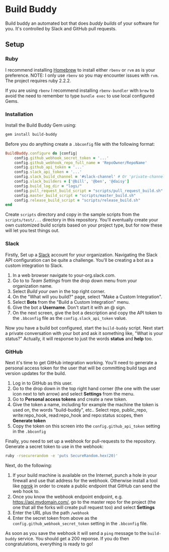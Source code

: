 # Build Buddy

Build buddy an automated bot that does _buddy builds_ of your software for you.  It's controlled by Slack and GitHub pull requests.

## Setup

### Ruby

I recommend installing [Homebrew](http://brew.sh) to install either `rbenv` or `rvm` as is your preference.  NOTE: I only use `rbenv` so you may encounter issues with `rvm`.  The project requires ruby 2.2.2.

If you are using `rbenv` I recommend installing `rbenv-bundler` with `brew` to avoid the need to remember to type `bundle exec` to use local configured Gems.

### Installation

Install the Build Buddy Gem using:

```bash
gem install build-buddy
```

Before you do anything create a `.bbconfig` file with the following format:

```ruby
BuildBuddy.configure do |config|
    config.github_webhook_secret_token = '...'
    config.github_webhook_repo_full_name = 'RepoOwner/RepoName'
    config.github_api_token = '...'
    config.slack_api_token = '...'
    config.slack_build_channel = '#slack-channel' # Or 'private-channel' (no hash sign)
    config.slack_builders = ['@bill', '@ben', '@daisy']
    config.build_log_dir = "logs/"
    config.pull_request_build_script = "scripts/pull_request_build.sh"
    config.master_build_script = "scripts/master_build.sh"
    config.release_build_script = "scripts/release_build.sh"
end
```

Create `scripts` directory and copy in the sample scripts from the `scripts/test/...` directory in this repository.  You'll eventually create your own customized build scripts based on your project type, but for now these will let you test things out.

### Slack

Firstly, Set up a [Slack](https://slack.com) account for your organization. Navigating the Slack API configuration can be quite a challenge.  You'll be creating a bot as a custom integration to Slack.

1. In a web browser navigate to your-org.slack.com.
2. Go to to _Team Settings_ from the drop down menu from your organization name.
3. Select _Build your own_ in the top right corner.
4. On the "What will you build?" page, select "Make a Custom Integration".
5. Select **Bots** from the "Build a Custom Integration" menu.
6. Give the bot a **Username**.  Don't start it with an @ sign.
7. On the next screen, give the bot a description and copy the API token to the `.bbconfig` file as the `config.slack_api_token` value.

Now you have a build bot configured, start the `build-buddy` script. Next start a private conversation with your bot and ask it something like, "What is your status?"  Actually, it will response to just the words **status** and **help** too.

### GitHub

Next it's time to get GitHub integration working.  You'll need to generate a personal access token for the user that will be committing build tags and version updates for the build.  

1. Log in to GitHub as this user.  
2. Go to the drop down in the top right hand corner (the one with the user icon next to teh arrow) and select **Settings** from the menu.
3. Go to **Personal access tokens** and create a new token.
4. Give the token a name, including for example the machine the token is used on, the words "build-buddy", etc.. Select repo, public_repo, write:repo_hook, read:repo_hook and repo:status scopes, then **Generate token**
5. Copy the token on this screen into the `config.github_api_token` setting in the `.bbconfig`

Finally, you need to set up a webhook for pull-requests to the repository.  Generate a secret token to use in the webhook:

```bash
ruby -rsecurerandom -e 'puts SecureRandom.hex(20)'
```
 
Next, do the following:

1. If your build machine is available on the Internet, punch a hole in your firewall and use that address for the webhook.  Otherwise install a tool like [ngrok](http://ngrok.com) in order to create a public endpoint that GitHub can send the web hook to.
2. Once you know the webhook endpoint endpoint, e.g. https://api.mydomain.com/, go to the master repo for the project (the one that all the forks will create pull request too) and select **Settings**
3. Enter the URL plus the path `/webhook`
4. Enter the secret token from above as the `config.github_webhook_secret_token` setting in the `.bbconfig` file.

As soon as you save the webhook it will send a `ping` message to the `build-buddy` service.  You should get a 200 reponse.  If you do then congratulations, everything is ready to go!
